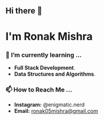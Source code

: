 ## Hi there 👋

#  I'm Ronak Mishra

### 🌱 **I’m currently learning ...**
- **Full Stack Development**.
- **Data Structures and Algorithms**.

### 📫 **How to Reach Me ...**
- **Instagram:** @enigmatic.nerd
- **Email:** ronak05mishra@gmail.com
